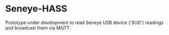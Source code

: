 # Seneye-HASS

Prototype under development to read Seneye USB device ('SUD') readings and
broadcast them via MQTT.
